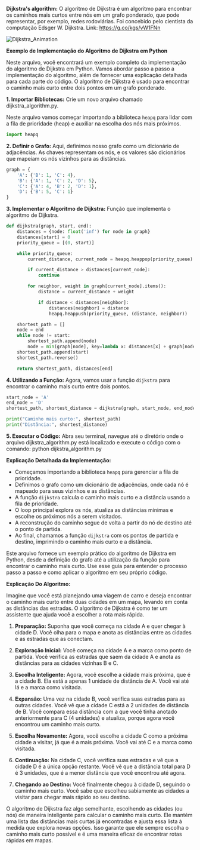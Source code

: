 **Dijkstra's algorithm:**
O algoritmo de Dijkstra é um algoritmo para encontrar os caminhos mais curtos entre nós em um grafo ponderado, que pode representar, por exemplo, redes rodoviárias. Foi concebido pelo cientista da computação Edsger W. Dijkstra.
Link: https://g.co/kgs/vW1FNn


![Dijkstra_Animation](https://github.com/apcavalheiro/OtimizComplexAlgoritmos/assets/36688038/eb8e7e64-e994-482f-beb3-c311489e2e6d)

**Exemplo de Implementação do Algoritmo de Dijkstra em Python**

Neste arquivo, você encontrará um exemplo completo da implementação do algoritmo de Dijkstra em Python. Vamos abordar passo a passo a implementação do algoritmo, além de fornecer uma explicação detalhada para cada parte do código. O algoritmo de Dijkstra é usado para encontrar o caminho mais curto entre dois pontos em um grafo ponderado. 

**1. Importar Bibliotecas:**
Crie um novo arquivo chamado dijkstra_algorithm.py.

Neste arquivo vamos começar importando a biblioteca `heapq` para lidar com a fila de prioridade (heap) e auxiliar na escolha dos nós mais próximos.

```python
import heapq
```

**2. Definir o Grafo:**
Aqui, definimos nosso grafo como um dicionário de adjacências. As chaves representam os nós, e os valores são dicionários que mapeiam os nós vizinhos para as distâncias.

```python
graph = {
    'A': {'B': 1, 'C': 4},
    'B': {'A': 1, 'C': 2, 'D': 5},
    'C': {'A': 4, 'B': 2, 'D': 1},
    'D': {'B': 5, 'C': 1}
}
```

**3. Implementar o Algoritmo de Dijkstra:**
Função que implementa o algoritmo de Dijkstra.

```python
def dijkstra(graph, start, end):
    distances = {node: float('inf') for node in graph}
    distances[start] = 0
    priority_queue = [(0, start)]

    while priority_queue:
        current_distance, current_node = heapq.heappop(priority_queue)

        if current_distance > distances[current_node]:
            continue

        for neighbor, weight in graph[current_node].items():
            distance = current_distance + weight

            if distance < distances[neighbor]:
                distances[neighbor] = distance
                heapq.heappush(priority_queue, (distance, neighbor))

    shortest_path = []
    node = end
    while node != start:
        shortest_path.append(node)
        node = min(graph[node], key=lambda x: distances[x] + graph[node][x])
    shortest_path.append(start)
    shortest_path.reverse()

    return shortest_path, distances[end]
```

**4. Utilizando a Função:**
Agora, vamos usar a função `dijkstra` para encontrar o caminho mais curto entre dois pontos.

```python
start_node = 'A'
end_node = 'D'
shortest_path, shortest_distance = dijkstra(graph, start_node, end_node)

print("Caminho mais curto:", shortest_path)
print("Distância:", shortest_distance)
```

**5. Executar o Código:**
Abra seu terminal, navegue até o diretório onde o arquivo dijkstra_algorithm.py está localizado e execute o código com o comando:
python dijkstra_algorithm.py

**Explicação Detalhada da Implementação:**

- Começamos importando a biblioteca `heapq` para gerenciar a fila de prioridade.
- Definimos o grafo como um dicionário de adjacências, onde cada nó é mapeado para seus vizinhos e as distâncias.
- A função `dijkstra` calcula o caminho mais curto e a distância usando a fila de prioridade.
- O loop principal explora os nós, atualiza as distâncias mínimas e escolhe os próximos nós a serem visitados.
- A reconstrução do caminho segue de volta a partir do nó de destino até o ponto de partida.
- Ao final, chamamos a função `dijkstra` com os pontos de partida e destino, imprimindo o caminho mais curto e a distância.

Este arquivo fornece um exemplo prático do algoritmo de Dijkstra em Python, desde a definição do grafo até a utilização da função para encontrar o caminho mais curto. Use esse guia para entender o processo passo a passo e como aplicar o algoritmo em seu próprio código.

**Explicação Do Algoritmo:**

Imagine que você está planejando uma viagem de carro e deseja encontrar o caminho mais curto entre duas cidades em um mapa, levando em conta as distâncias das estradas. O algoritmo de Dijkstra é como ter um assistente que ajuda você a escolher a rota mais rápida.

1. **Preparação:** Suponha que você começa na cidade A e quer chegar à cidade D. Você olha para o mapa e anota as distâncias entre as cidades e as estradas que as conectam.

2. **Exploração Inicial:** Você começa na cidade A e a marca como ponto de partida. Você verifica as estradas que saem da cidade A e anota as distâncias para as cidades vizinhas B e C.

3. **Escolha Inteligente:** Agora, você escolhe a cidade mais próxima, que é a cidade B. Ela está a apenas 1 unidade de distância de A. Você vai até lá e a marca como visitada.

4. **Expansão:** Uma vez na cidade B, você verifica suas estradas para as outras cidades. Você vê que a cidade C está a 2 unidades de distância de B. Você compara essa distância com a que você tinha anotado anteriormente para C (4 unidades) e atualiza, porque agora você encontrou um caminho mais curto.

5. **Escolha Novamente:** Agora, você escolhe a cidade C como a próxima cidade a visitar, já que é a mais próxima. Você vai até C e a marca como visitada.

6. **Continuação:** Na cidade C, você verifica suas estradas e vê que a cidade D é a única opção restante. Você vê que a distância total para D é 3 unidades, que é a menor distância que você encontrou até agora.

7. **Chegando ao Destino:** Você finalmente chegou à cidade D, seguindo o caminho mais curto. Você sabe que escolheu sabiamente as cidades a visitar para chegar mais rápido ao seu destino.

O algoritmo de Dijkstra faz algo semelhante, escolhendo as cidades (ou nós) de maneira inteligente para calcular o caminho mais curto. Ele mantém uma lista das distâncias mais curtas já encontradas e ajusta essa lista à medida que explora novas opções. Isso garante que ele sempre escolha o caminho mais curto possível e é uma maneira eficaz de encontrar rotas rápidas em mapas.
